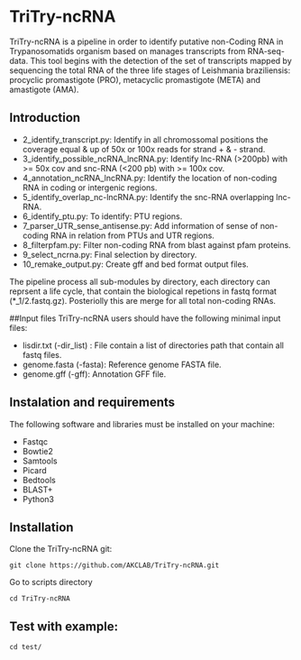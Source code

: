 # TriTry-ncRNA
TriTry-ncRNA is a pipeline in order to identify putative non-Coding RNA in Trypanosomatids organism based on manages transcripts from RNA-seq-data. This tool begins with the detection of the set of transcripts mapped by sequencing the total RNA of the three life stages of Leishmania braziliensis: procyclic promastigote (PRO), metacyclic promastigote (META) and amastigote (AMA).

## Introduction
* 2_identify_transcript.py: Identify in all chromossomal positions the coverage equal & up of 50x or 100x reads for strand + & - strand.
* 3_identify_possible_ncRNA_lncRNA.py: Identify lnc-RNA (>200pb) with >= 50x cov and snc-RNA (<200 pb) with >= 100x cov.
* 4_annotation_ncRNA_lncRNA.py: Identify the location of non-coding RNA in coding or intergenic regions. 
* 5_identify_overlap_nc-lncRNA.py: Identify the snc-RNA overlapping lnc-RNA.
* 6_identify_ptu.py: To identify: PTU regions.
* 7_parser_UTR_sense_antisense.py: Add information of sense of non-coding RNA in relation from PTUs and UTR regions.
* 8_filterpfam.py: Filter non-coding RNA from blast against pfam proteins.
* 9_select_ncrna.py: Final selection by directory.
* 10_remake_output.py: Create gff and bed format output files.

The pipeline process all sub-modules by directory, each directory 
can reprsent a life cycle, that contain the biological repetions in fastq format (*_1/2.fastq.gz). Posteriolly this are merge for all total non-coding RNAs.

##Input files
TriTry-ncRNA users should have the following minimal input files:
- lisdir.txt (-dir_list) : File contain a list of
 directories path that contain all fastq files.
- genome.fasta (-fasta): Reference genome FASTA file.
- genome.gff (-gff): Annotation GFF file.

## Instalation and requirements
The following software and libraries must be installed on your machine:
* Fastqc
* Bowtie2 
* Samtools
* Picard
* Bedtools
* BLAST+ 
* Python3

## Installation
Clone the TriTry-ncRNA git:
```
git clone https://github.com/AKCLAB/TriTry-ncRNA.git
```

Go to scripts directory
```
cd TriTry-ncRNA
```

## Test with example:
```
cd test/
```




